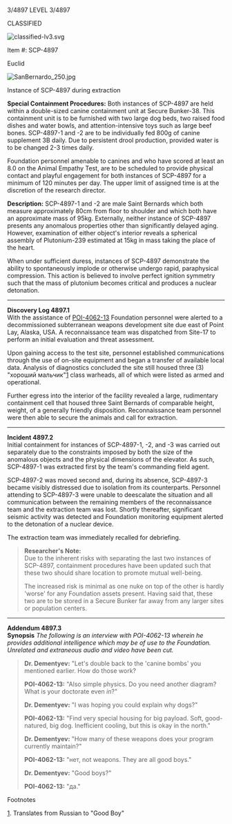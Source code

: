   

3/4897 LEVEL 3/4897

CLASSIFIED

![classified-lv3.svg](http://www.scp-wiki.net/local--files/component:classified-bar-woed-source/classified-lv3.svg)

Item #: SCP-4897

Euclid

![SanBernardo_250.jpg](http://scp-wiki.wdfiles.com/local--files/scp-4897/SanBernardo_250.jpg)

Instance of SCP-4897 during extraction

**Special Containment Procedures:** Both instances of SCP-4897 are held within a double-sized canine containment unit at Secure Bunker-38. This containment unit is to be furnished with two large dog beds, two raised food dishes and water bowls, and attention-intensive toys such as large beef bones. SCP-4897-1 and -2 are to be individually fed 800g of canine supplement 3B daily. Due to persistent drool production, provided water is to be changed 2-3 times daily.

Foundation personnel amenable to canines and who have scored at least an 8.0 on the Animal Empathy Test, are to be scheduled to provide physical contact and playful engagement for both instances of SCP-4897 for a minimum of 120 minutes per day. The upper limit of assigned time is at the discretion of the research director.

**Description:** SCP-4897-1 and -2 are male Saint Bernards which both measure approximately 80cm from floor to shoulder and which both have an approximate mass of 95kg. Externally, neither instance of SCP-4897 presents any anomalous properties other than significantly delayed aging. However, examination of either object's interior reveals a spherical assembly of Plutonium-239 estimated at 15kg in mass taking the place of the heart.

When under sufficient duress, instances of SCP-4897 demonstrate the ability to spontaneously implode or otherwise undergo rapid, paraphysical compression. This action is believed to involve perfect ignition symmetry such that the mass of plutonium becomes critical and produces a nuclear detonation.

* * *

**Discovery Log 4897.1**  
With the assistance of [POI-4062-13](http://www.scp-wiki.net/scp-4062) Foundation personnel were alerted to a decommissioned subterranean weapons development site due east of Point Lay, Alaska, USA. A reconnaissance team was dispatched from Site-17 to perform an initial evaluation and threat assessment.

Upon gaining access to the test site, personnel established communications through the use of on-site equipment and began a transfer of available local data. Analysis of diagnostics concluded the site still housed three (3) "хороший мальчик"[1](javascript:;) class warheads, all of which were listed as armed and operational.

Further egress into the interior of the facility revealed a large, rudimentary containment cell that housed three Saint Bernards of comparable height, weight, of a generally friendly disposition. Reconnaissance team personnel were then able to secure the animals and call for extraction.

* * *

**Incident 4897.2**  
Initial containment for instances of SCP-4897-1, -2, and -3 was carried out separately due to the constraints imposed by both the size of the anomalous objects and the physical dimensions of the elevator. As such, SCP-4897-1 was extracted first by the team's commanding field agent.

SCP-4897-2 was moved second and, during its absence, SCP-4897-3 became visibly distressed due to isolation from its counterparts. Personnel attending to SCP-4897-3 were unable to deescalate the situation and all communication between the remaining members of the reconnaissance team and the extraction team was lost. Shortly thereafter, significant seismic activity was detected and Foundation monitoring equipment alerted to the detonation of a nuclear device.

The extraction team was immediately recalled for debriefing.

> **Researcher's Note:**  
> Due to the inherent risks with separating the last two instances of SCP-4897, containment procedures have been updated such that these two should share location to promote mutual well-being.
> 
> The increased risk is minimal as one nuke on top of the other is hardly 'worse' for any Foundation assets present. Having said that, these two are to be stored in a Secure Bunker far away from any larger sites or population centers.

* * *

**Addendum 4897.3**  
**Synopsis** _The following is an interview with POI-4062-13 wherein he provides additional intelligence which may be of use to the Foundation. Unrelated and extraneous audio and video have been cut._

> **<BEGIN RECORDING>**
> 
> **Dr. Dementyev:** "Let's double back to the 'canine bombs' you mentioned earlier. How do those work?
> 
> **POI-4062-13:** "Also simple physics. Do you need another diagram? What is your doctorate even _in_?"
> 
> **Dr. Dementyev:** "I was hoping you could explain why dogs?"
> 
> **POI-4062-13:** "Find very special housing for big payload. Soft, good-natured, big dog. Inefficient cooling, but this is okay in the north."
> 
> **Dr. Dementyev:** "How many of these weapons does your program currently maintain?"
> 
> **POI-4062-13:** "нет, not weapons. They are all good boys."
> 
> **Dr. Dementyev:** "Good boys?"
> 
> **POI-4062-13:** "да."  
> 
> **<END RECORDING>**

Footnotes

[1](javascript:;). Translates from Russian to "Good Boy"